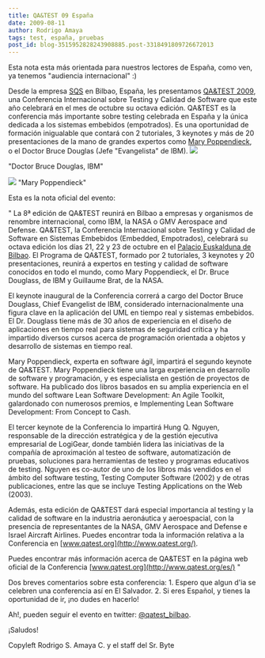 ```yaml
---
title: QA&TEST 09 España
date: 2009-08-11
author: Rodrigo Amaya
tags: test, españa, pruebas
post_id: blog-3515952828243908885.post-3318491809726672013
---
```


Esta nota esta más orientada para nuestros lectores de España, como ven, ya tenemos "audiencia internacional" :)

Desde la empresa [SQS](http://www.sqs.es/es/) en Bilbao, España, les presentamos [QA&TEST 2009](http://www.qatest.org/es/), una Conferencia Internacional sobre Testing y Calidad de Software que este año celebrará en el mes de octubre su octava edición. QA&TEST es la conferencia más importante sobre testing celebrada en España y la única dedicada a los sistemas embebidos (empotrados). Es una oportunidad de formación inigualable que contará con 2 tutoriales, 3 keynotes y más de 20 presentaciones de la mano de grandes expertos como [Mary Poppendieck](http://www.poppendieck.com/), o el Doctor Bruce Douglas (Jefe "Evangelista" de IBM).
[![](https://3.bp.blogspot.com/_ayvorITawE4/SoId2EMOMbI/AAAAAAAACIc/iSvGFTNnRow/s200/Douglas.png)](https://3.bp.blogspot.com/_ayvorITawE4/SoId2EMOMbI/AAAAAAAACIc/iSvGFTNnRow/s1600-h/Douglas.png)

"Doctor Bruce Douglas,
IBM"

[![](https://1.bp.blogspot.com/_ayvorITawE4/SoIdoYiPRZI/AAAAAAAACIM/WSSSlyamaA0/s200/m_poppendieck2.jpg)](https://1.bp.blogspot.com/_ayvorITawE4/SoIdoYiPRZI/AAAAAAAACIM/WSSSlyamaA0/s1600-h/m_poppendieck2.jpg)
"Mary Poppendieck"

Esta es la nota oficial del evento:

" La 8ª edición de QA&TEST reunirá en Bilbao a empresas y
organismos de renombre internacional, como IBM, la NASA o GMV Aerospace and Defense. QA&TEST, la Conferencia Internacional sobre Testing y Calidad de Software en Sistemas Embebidos (Embedded, Empotrados), celebrará su octava edición los días 21, 22 y 23 de octubre en el [Palacio Euskalduna de Bilbao](http://www.google.com.sv/search?hl=es&client=firefox-a&rls=com.ubuntu%3Aen-US%3Aunofficial&hs=K4X&q=Euskalduna+Bilbao&btnG=Buscar&lr=&aq=f&oq=). El Programa de QA&TEST, formado por 2 tutoriales, 3 keynotes y 20 presentaciones, reunirá a expertos en testing y calidad de software conocidos en todo el mundo, como Mary Poppendieck, el Dr. Bruce Douglass, de IBM y Guillaume Brat, de la NASA.

El keynote inaugural de la Conferencia correrá a cargo del Doctor Bruce Douglass, Chief Evangelist de IBM, considerado internacionalmente una figura clave en la aplicación del UML en tiempo real y sistemas embebidos. El Dr. Douglass tiene más de 30 años de experiencia en el diseño de aplicaciones en tiempo real para sistemas de seguridad crítica y ha impartido diversos cursos acerca de programación orientada a objetos y desarrollo de sistemas en tiempo real.

Mary Poppendieck, experta en software ágil, impartirá el segundo keynote de QA&TEST. Mary Poppendieck tiene una larga experiencia en desarrollo de software y programación, y es especialista en gestión de proyectos de software. Ha publicado dos libros basados en su amplia experiencia en el mundo del software Lean Software Development: An Agile Toolkit, galardonado con numerosos premios, e Implementing Lean Software Development: From Concept to Cash.

El tercer keynote de la Conferencia lo impartirá Hung Q. Nguyen, responsable de la dirección estratégica y de la gestión ejecutiva empresarial de LogiGear, donde también lidera las iniciativas de la compañía de aproximación al testeo de software, automatización de pruebas, soluciones para herramientas de testeo y programas educativos de testing. Nguyen es co-autor de uno de los libros más vendidos en el ámbito del software testing, Testing Computer Software (2002) y de otras publicaciones, entre las que se incluye Testing Applications on the Web (2003).

Además, esta edición de QA&TEST dará especial importancia al testing y la calidad de software en la industria aeronáutica y aeroespacial, con la presencia de representantes de la NASA, GMV Aerospace and Defense e Israel Aircraft Airlines. Puedes encontrar toda la información relativa a la Conferencia en [www.qatest.org](http://www.qatest.org/).

Puedes encontrar más información acerca de QA&TEST en la página web oficial de la Conferencia [www.qatest.org](http://www.qatest.org/es/) "

Dos breves comentarios sobre esta conferencia: 1. Espero que algun d'ia se celebren una conferencia así en El Salvador. 2. Si eres Español, y tienes la oportunidad de ir, ¡no dudes en hacerlo!

Ah!, pueden seguir el evento en twitter: [@qatest_bilbao](http://twitter.com/qatest_bilbao).

¡Saludos!

Copyleft Rodrigo S. Amaya C. y el staff del Sr. Byte